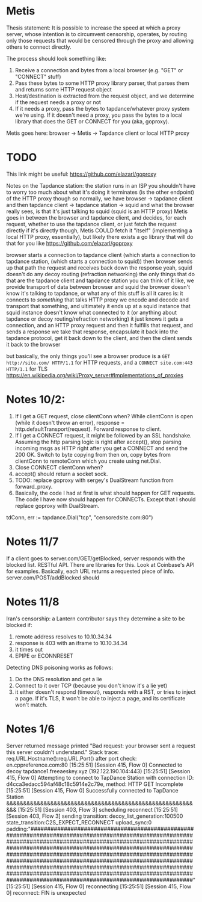 # Metis

Thesis statement: It is possible to increase the speed at which a proxy server, whose intention is to circumvent 
censorship, operates, by routing only those requests that would be censored through the proxy and allowing others to 
connect directly.

The process should look something like:
1) Receive a connection and bytes from a local browser (e.g. "GET" or "CONNECT" stuff)
2) Pass these bytes to some HTTP proxy library parser, that parses them and returns some HTTP request object
3) Host/destination is extracted from the request object, and we determine if the request needs a proxy or not
4) If it needs a proxy, pass the bytes to tapdance/whatever proxy system we're using. If it doesn't need a proxy,
 you pass the bytes to a local library that does the GET or CONNECT for you (aka, goproxy).

Metis goes here: browser -> Metis -> Tapdance client or local HTTP proxy

# TODO

This link might be useful: https://github.com/elazarl/goproxy

Notes on the Tapdance station:
the station runs in an ISP
you shouldn't have to worry too much about what it's doing
it terminates (is the other endpoint) of the HTTP proxy though
so normally, we have browser -> tapdance client
and then tapdance client -> tapdance station -> squid
and what the browser really sees, is that it's just talking to squid
(squid is an HTTP proxy)
Metis goes in between the browser and tapdance client, and decides, for each request, whether to use the tapdance client, or just fetch the request directly
if it's directly though, Metis COULD fetch it "itself" (implementing a local HTTP proxy, essentially), but likely there exists a go library that will do that for you like https://github.com/elazarl/goproxy

browser starts a connection to tapdance client (which starts a connection to tapdance station, (which starts a connection to squid))
then browser sends up that path the request
and receives back down the response
yeah, squid doesn't do any decoy routing (refraction networking)
the only things that do that are the tapdance client and tapdance station
you can think of it like, we provide transport of data between browser and squid
the browser doesn't know it's talking to tapdance, or what any of this stuff is
all it cares is: it connects to *something* that talks HTTP proxy
we encode and decode and transport that something, and ultimately it ends up at a squid instance
that squid instance doesn't know what connected to it (or anything about tapdance or decoy routing/refraction networking)
it just knows it gets a connection, and an HTTP proxy request
and then it fulfills that request, and sends a response
we take that response, encapsulate it back into the tapdance protocol, get it back down to the client, and then the client sends it back to the browser

but basically, the only things you'll see a browser produce is a `GET http://site.com/ HTTP/1.1` for HTTP requests, and a `CONNECT site.com:443 HTTP/1.1` for TLS
https://en.wikipedia.org/wiki/Proxy_server#Implementations_of_proxies


# Notes 10/2:

1) If I get a GET request, close clientConn when? While clientConn is open (while it doesn't throw an error), 
response = http.defaultTransport(request). 
Forward response to client. 
2) If I get a CONNECT request, it might be followed by an SSL handshake. Assuming the http parsing logic is right after
 accept(), stop parsing incoming msgs as HTTP right after you get a CONNECT and send the 200 OK. Switch to byte copying
 from then on, copy bytes from clientConn to remoteConn which you create using net.Dial.
3) Close CONNECT clientConn when?
4) accept() should return a socket sock. 
5) TODO: replace goproxy with sergey's DualStream function from forward_proxy.
6) Basically, the code I had at first is what should happen for GET requests. The code I have now should happen for CONNECTs.
Except that I should replace goproxy with DualStream.

tdConn, err := tapdance.Dial("tcp", "censoredsite.com:80")

# Notes 11/7
If a client goes to server.com/GET/getBlocked, server responds with the blocked list. RESTful API. There are libraries 
for this. Look at Coinbase's API for examples. Basically, each URL returns a requested piece of info. server.com/POST/addBlocked
should 

# Notes 11/8

Iran's censorship: a Lantern contributor says they determine a site to be blocked if:
1) remote address resolves to 10.10.34.34
2) response is 403 with an iframe to 10.10.34.34
3) it times out
4) EPIPE or ECONNRESET

Detecting DNS poisoning works as follows:
1) Do the DNS resolution and get a lie
2) Connect to it over TCP (because you don't know it's a lie yet) 
3) it either doesn't respond (timeout), responds with a RST, or tries to inject a page. 
If it's TLS, it won't be able to inject a page, and its certificate won't match.

# Notes 1/6

Server returned message printed "Bad request: your browser sent a request this server couldn't understand."
Stack trace:
req.URL.Hostname():req.URL.Port() after port check:  en.cppreference.com:80
[15:25:51] [Session 415, Flow 0] Connected to decoy tapdance1.freeaeskey.xyz (192.122.190.104:443)
[15:25:51] [Session 415, Flow 0] Attempting to connect to TapDance Station with connection ID: d4cca3edacc594af48c18c5914e2c79e, method: HTTP GET Incomplete
[15:25:51] [Session 415, Flow 0] Successfully connected to TapDance Station
&&&&&&&&&&&&&&&&&&&&&&&&&&&&&&&&&&&&&&&&&&&&&&&&&&&&&&&&&&
[15:25:51] [Session 403, Flow 3] scheduling reconnect
[15:25:51] [Session 403, Flow 3] sending transition:  decoy_list_generation:100500 state_transition:C2S_EXPECT_RECONNECT upload_sync:0 padding:"#################################################################################################################################################################################################################################################################################################################################################################################################################################################################################################################" 
[15:25:51] [Session 415, Flow 0] reconnecting
[15:25:51] [Session 415, Flow 0] reconnect: FIN is unexpected
